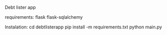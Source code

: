 Debt lister app

requirements: 
	flask
	flask-sqlalchemy

Instalation:
	cd debtlisterapp
	pip install -m requirements.txt
	python main.py